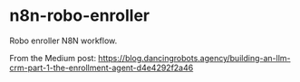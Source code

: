 # n8n-robo-enroller
Robo enroller N8N workflow.

From the Medium post: https://blog.dancingrobots.agency/building-an-llm-crm-part-1-the-enrollment-agent-d4e4292f2a46
